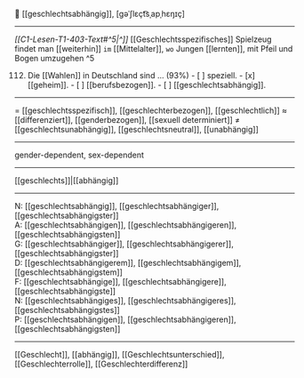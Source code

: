 🔗 [[geschlechtsabhängig]], [gəˈʃlɛçt͡sˌapˌhɛŋɪç]

---
*[[C1-Lesen-T1-403-Text#^5|^]]* [[Geschlechtsspezifisches]] Spielzeug findet man [[weiterhin]] `im` [[Mittelalter]], `wo` Jungen [[lernten]], mit Pfeil und Bogen umzugehen ^5


112. Die [[Wahlen]] in Deutschland sind … (93%)
	- [ ] speziell.
	- [x] [[geheim]].
	- [ ] [[berufsbezogen]].
	- [ ] [[geschlechtsabhängig]].

---
= [[geschlechtsspezifisch]], [[geschlechterbezogen]], [[geschlechtlich]]
≈ [[differenziert]], [[genderbezogen]], [[sexuell determiniert]]
≠ [[geschlechtsunabhängig]], [[geschlechtsneutral]], [[unabhängig]]

---
gender-dependent, sex-dependent

---
[[geschlechts]]|[[abhängig]]

---
N: [[geschlechtsabhängig]], [[geschlechtsabhängiger]], [[geschlechtsabhängigster]]  
A: [[geschlechtsabhängigen]], [[geschlechtsabhängigeren]], [[geschlechtsabhängigsten]]  
G: [[geschlechtsabhängiger]], [[geschlechtsabhängigerer]], [[geschlechtsabhängigster]]  
D: [[geschlechtsabhängigerem]], [[geschlechtsabhängigem]], [[geschlechtsabhängigstem]]  
F: [[geschlechtsabhängige]], [[geschlechtsabhängigere]], [[geschlechtsabhängigste]]  
N: [[geschlechtsabhängiges]], [[geschlechtsabhängigeres]], [[geschlechtsabhängigstes]]  
P: [[geschlechtsabhängigen]], [[geschlechtsabhängigeren]], [[geschlechtsabhängigsten]]  

---
[[Geschlecht]], [[abhängig]], [[Geschlechtsunterschied]], [[Geschlechterrolle]], [[Geschlechterdifferenz]]